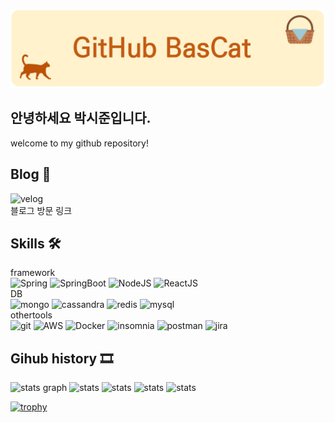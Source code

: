 ![My Image](Github_Bascat.jpg)


## 안녕하세요 박시준입니다.
welcome to my github repository! 

## Blog 💾
![velog](https://img.shields.io/badge/-velog-brightgreen?style=for-the-badge&logo=velog&logoColor=white)  
블로그 방문 링크

## Skills 🛠
framework  
![Spring](https://img.shields.io/badge/-Spring-brightgreen?logo=spring&logoColor=white)
![SpringBoot](https://img.shields.io/badge/-Spring%20Boot-brightgreen?logo=spring%20boot&logoColor=white)
![NodeJS](https://img.shields.io/badge/-NodeJS-green?logo=nodedotjs&logoColor=white)
![ReactJS](https://img.shields.io/badge/-ReactJS-00BFFF?logo=react&logoColor=white)  
DB  
![mongo](https://img.shields.io/badge/-mongoDB-3CB371?logo=mongodb&logoColor=white)
![cassandra](https://img.shields.io/badge/-cassandra-blue?logo=apache&logoColor=white)
![redis](https://img.shields.io/badge/-redis-red?logo=redis&logoColor=white)
![mysql](https://img.shields.io/badge/-mysql-4682B4?logo=mysql&logoColor=white)  
othertools  
![git](https://img.shields.io/badge/-git-red?logo=git&logoColor=white)
![AWS](https://img.shields.io/badge/-aws-orange?logo=amazon&logoColor=white)
![Docker](https://img.shields.io/badge/-docker-blue?logo=docker&logoColor=white)
![insomnia](https://img.shields.io/badge/-insomnia-8A2BE2?logo=insomnia&logoColor=white)
![postman](https://img.shields.io/badge/-postman-orange?logo=postman&logoColor=white)
![jira](https://img.shields.io/badge/-jira-blue?logo=jira&logoColor=white)

## Gihub history 🎞

![stats graph](https://github-profile-summary-cards.vercel.app/api/cards/profile-details?username=millwheel&theme=solarized)
![stats](http://github-profile-summary-cards.vercel.app/api/cards/repos-per-language?username=millwheel&theme=solarized)
![stats](http://github-profile-summary-cards.vercel.app/api/cards/most-commit-language?username=millwheel&theme=solarized)
![stats](http://github-profile-summary-cards.vercel.app/api/cards/stats?username=millwheel&theme=solarized)
![stats](http://github-profile-summary-cards.vercel.app/api/cards/productive-time?username=millwheel&theme=solarized&utcOffset=8)

[![trophy](https://github-profile-trophy.vercel.app/?username=millwheel)](https://github.com/ryo-ma/github-profile-trophy)
